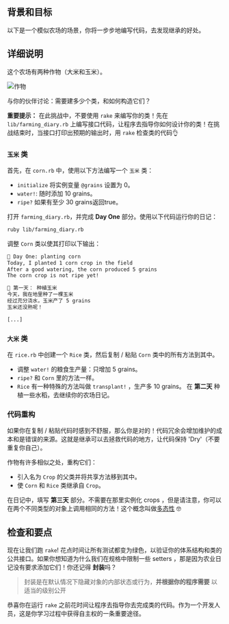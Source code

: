 ## 背景和目标

以下是一个模似农场的场景，你将一步步地编写代码，去发现继承的好处。


## 详细说明

这个农场有两种作物（大米和玉米）。

![作物](https://raw.githubusercontent.com/lewagon/fullstack-images/master/ruby/farming-diary/crops.svg?sanitize=true)

与你的伙伴讨论：需要建多少个类，和如何构造它们？

**重要提示：** 在此挑战中，不要使用 `rake` 来编写你的类！先在 `lib/farming_diary.rb` 上编写接口代码，让程序去指导你如何设计你的类！在挑战结束时，当接口打印出预期的输出时，用 `rake` 检查类的代码👌

### `玉米` 类
首先，在 `corn.rb` 中，使用以下方法编写一个 `玉米` 类：
- `initialize` 将实例变量 `@grains` 设置为 0。
- `water!`: 随时添加 10 grains。
- `ripe?` 如果有至少 30 grains返回true。

打开​​ `farming_diary.rb`，并完成 **Day One** 部分。使用以下代码运行你的日记：

```bash
ruby lib/farming_diary.rb
```

调整 `Corn` 类以使其打印以下输出：

```bash
📝 Day One: planting corn
Today, I planted 1 corn crop in the field
After a good watering, the corn produced 5 grains
The corn crop is not ripe yet!

📝 第一天： 种植玉米
今天，我在地里种了一棵玉米
经过充分浇水，玉米产了 5 grains
玉米还没熟呢！

[...]
```

### `大米` 类

在 `rice.rb` 中创建一个 `Rice` 类，然后复制 / 粘贴 `Corn` 类中的所有方法到其中。
- 调整 `water!` 的粮食生产量：只增加 5 grains。
- `ripe?` 和 `Corn` 里的方法一样。
- `Rice` 有一种特殊的方法叫做 `transplant!` ，生产多 10 grains。
在 **第二天** 种植一些水稻，去继续你的农场日记。

### 代码重构
如果你在复制 / 粘贴代码时感到不舒服，那么你是对的！代码冗余会增加维护的成本和是错误的来源。这就是继承可以去拯救代码的地方，让代码保持 'Dry'（不要重复你自己）。

作物有许多相似之处，重构它们：
- 引入名为 `Crop` 的父类并将共享方法移到其中。
- 使 `Corn` 和 `Rice` 类继承自 `Crop`。

在日记中，填写 **第三天** 部分。不需要在那里实例化 crops ，但是请注意，你可以在两个不同类型的对象上调用相同的方法！这个概念叫做[多态性](https://thoughtbot.com/blog/back-to-basics-polymorphism-and-ruby) 🤓

## 检查和要点
现在让我们跑 `rake`! 花点时间让所有测试都变为绿色，以验证你的体系结构和类的公共接口。如果你想知道为什么我们在规格中限制一些 setters ，那是因为农业日记没有要求添加它们！你还记得 **封装**吗？


> 封装是在默认情况下隐藏对象的内部状态或行为，**并根据你的程序需要** 以适当的级别公开

恭喜你在运行 `rake` 之前花时间让程序去指导你去完成类的代码。作为一个开发人员，这是你学习过程中获得自主权的一条重要途径。

